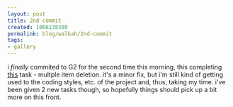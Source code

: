 ```yaml
--- 
layout: post
title: 2nd commit
created: 1066138380
permalink: blog/walkah/2nd-commit
tags: 
- gallery
---
```

i *finally* commited to G2 for the second time this morning, this completing <a href="http://sourceforge.net/pm/task.php?func=detailtask&amp;project_task_id=86441&amp;group_id=7130&amp;group_project_id=14056">this</a> task - multple item deletion. it's a minor fix, but i'm still kind of getting used to the coding styles, etc. of the project and, thus, taking my time. i've been given 2 new tasks though, so hopefully things should pick up a bit more on this front.
